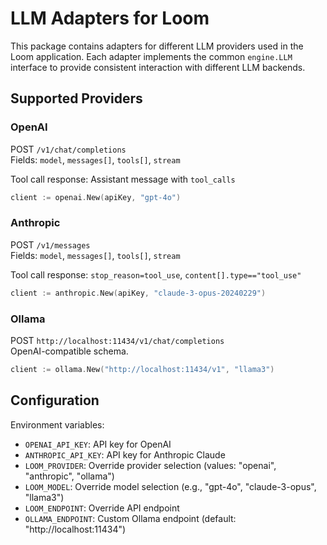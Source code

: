 # LLM Adapters for Loom

This package contains adapters for different LLM providers used in the Loom application. Each adapter implements the common `engine.LLM` interface to provide consistent interaction with different LLM backends.

## Supported Providers

### OpenAI

POST `/v1/chat/completions`  
Fields: `model`, `messages[]`, `tools[]`, `stream`

Tool call response: Assistant message with `tool_calls`

```go
client := openai.New(apiKey, "gpt-4o")
```

### Anthropic

POST `/v1/messages`  
Fields: `model`, `messages[]`, `tools[]`, `stream`

Tool call response: `stop_reason=tool_use`, `content[].type=="tool_use"`

```go
client := anthropic.New(apiKey, "claude-3-opus-20240229")
```

### Ollama

POST `http://localhost:11434/v1/chat/completions`  
OpenAI-compatible schema.

```go
client := ollama.New("http://localhost:11434/v1", "llama3")
```

## Configuration

Environment variables:

- `OPENAI_API_KEY`: API key for OpenAI
- `ANTHROPIC_API_KEY`: API key for Anthropic Claude
- `LOOM_PROVIDER`: Override provider selection (values: "openai", "anthropic", "ollama")
- `LOOM_MODEL`: Override model selection (e.g., "gpt-4o", "claude-3-opus", "llama3")
- `LOOM_ENDPOINT`: Override API endpoint
- `OLLAMA_ENDPOINT`: Custom Ollama endpoint (default: "http://localhost:11434")